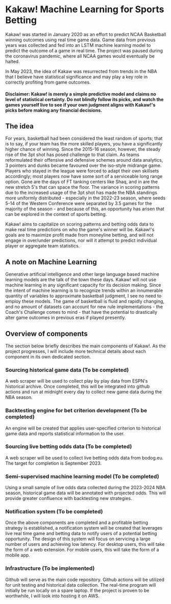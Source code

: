 # Kakaw! Machine Learning for Sports Betting
Kakaw! was started in January 2020 as an effort to predict NCAA Basketball winning outcomes using real time game data. Game data from previous years was collected and fed into an LSTM machine learning model to predict the outcome of a game in real time. The project was paused during the coronavirus pandemic, where all NCAA games would eventually be halted.

In May 2023, the idea of Kakaw was resurrected from trends in the NBA that I believe have statistical significance and may play a key role in correctly profiting from game outcomes.

#### Disclaimer: Kakaw! is merely a simple predictive model and claims no level of statistical certainty. Do not blindly follow its picks, and watch the games yourself live to see if your own judgment aligns with Kakaw!'s picks before making any financial decisions. 

## The idea
For years, basketball had been considered the least random of sports; that is to say, if your team has the more skilled players, you have a significantly higher chance of winning. Since the 2015-16 season, however, the steady rise of the 3pt shot has posed challenge to that claim. As teams reformulated their offensive and defensive schemes around data analytics, 3 pointers and dunks became favoured over the iso-style midrange game. Players who stayed in the league were forced to adapt their own skillsets accordingly; most players now have some sort of a serviceable long range option. Gone are the days of FT tanking centers like Shaq, and in are the new stretch 5's that can space the floor. The variance in scoring patterns due to the increased usage of the 3pt shot has made the NBA standings more uniformly distributed - especially in the 2022-23 season, where seeds 5-14 of the Western Conference were separated by 3.5 games for the majority of the season - and because of this, an opportunity has arisen that can be explored in the context of sports betting.

Kakaw! aims to capitalize on scoring patterns and betting odds data to make real time predictions on who the game's winner will be. Kakaw!'s goals are to maximize profit made from moneyline betting, and will not engage in over/under predictions, nor will it attempt to predict individual player or aggregate team statistics.

## A note on Machine Learning
Generative artificial intelligence and other large language based machine learning models are the talk of the town these days. Kakaw! will not use machine learning in any significant capacity for its decision making. Since the intent of machine learning is to recognize trends within an innumerable quantity of variables to approximate basketball judgment, I see no need to employ these models. The game of basketball is fluid and rapidly changing, and no amount of datasets can account for new rule implementations - the Coach's Challenge comes to mind - that have the potential to drastically alter game outcomes in previous eras if played presently.

## Overview of components
The section below briefly describes the main components of Kakaw!. As the project progresses, I will include more technical details about each component in its own dedicated section.

### Sourcing historical game data (To be completed)
A web scraper will be used to collect play by play data from ESPN's historical archive. Once completed, this will be integrated into github actions and run at midnight every day to collect new game data during the NBA season.

### Backtesting engine for bet criterion development (To be completed)
An engine will be created that applies user-specified criterion to historical game data and reports statistical information to the user.

### Sourcing live betting odds data (To be completed)
A web scraper will be used to collect live betting odds data from bodog.eu. The target for completion is September 2023.

### Semi-supervised machine learning model (To be completed)
Using a small sample of live odds data collected during the 2023-2024 NBA season, historical game data will be annotated with projected odds. This will provide greater confluence with backtesting new strategies.

### Notification system (To be completed)
Once the above components are completed and a profitable betting strategy is established, a notification system will be created that leverages live real time game and betting data to notify users of a potential betting opportunity. The design of this system will focus on servicing a large number of users and achieving low latency. For desktop users, this will take the form of a web extension. For mobile users, this will take the form of a mobile app. 

### Infrastructure (To be implemented)
Github will serve as the main code repository. Github actions will be utilized for unit testing and historical data collection. The real-time program will initially be run locally on a spare laptop. If the project is proven to be worthwhile, I will look into hosting it on AWS.
